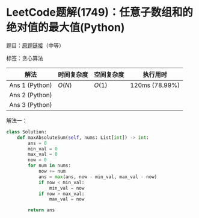 # LeetCode题解(1749)：任意子数组和的绝对值的最大值(Python)

题目：[原题链接](https://leetcode-cn.com/problems/maximum-absolute-sum-of-any-subarray/)（中等）

标签：贪心算法

| 解法           | 时间复杂度 | 空间复杂度 | 执行用时       |
| -------------- | ---------- | ---------- | -------------- |
| Ans 1 (Python) | $O(N)$     | $O(1)$     | 120ms (78.99%) |
| Ans 2 (Python) |            |            |                |
| Ans 3 (Python) |            |            |                |

解法一：

```python
class Solution:
    def maxAbsoluteSum(self, nums: List[int]) -> int:
        ans = 0
        min_val = 0
        max_val = 0
        now = 0
        for num in nums:
            now += num
            ans = max(ans, now - min_val, max_val - now)
            if now < min_val:
                min_val = now
            if now > max_val:
                max_val = now

        return ans
```

